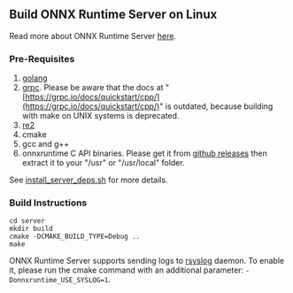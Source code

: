 ## Build ONNX Runtime Server on Linux
Read more about ONNX Runtime Server [here](./ONNX_Runtime_Server_Usage.md).

### Pre-Requisites

1. [golang](https://golang.org/doc/install)
2. [grpc](https://github.com/grpc/grpc/blob/master/BUILDING.md). Please be aware that the docs at "[https://grpc.io/docs/quickstart/cpp/](https://grpc.io/docs/quickstart/cpp/)" is outdated, because building with make on UNIX systems is deprecated.
3. [re2](https://github.com/google/re2)
4. cmake
5. gcc and g++
6. onnxruntime C API binaries. Please get it from [github releases](https://github.com/microsoft/onnxruntime/releases) then extract it to your "/usr" or "/usr/local" folder.

See [install_server_deps.sh](../tools/ci_build/github/linux/docker/scripts/install_server_deps.sh) for more details.

### Build Instructions
```
cd server
mkdir build
cmake -DCMAKE_BUILD_TYPE=Debug ..
make
```

ONNX Runtime Server supports sending logs to [rsyslog](https://www.rsyslog.com/) daemon. To enable it, please run the cmake command with an additional parameter: `-Donnxruntime_USE_SYSLOG=1`.

